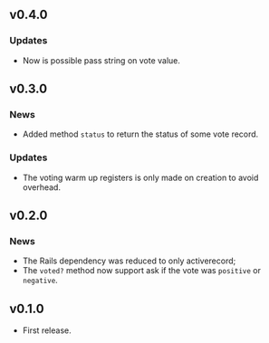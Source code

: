 ## v0.4.0

### Updates

- Now is possible pass string on vote value.

## v0.3.0

### News

- Added method `status` to return the status of some vote record.

### Updates

- The voting warm up registers is only made on creation to avoid overhead.

## v0.2.0

### News

- The Rails dependency was reduced to only activerecord;
- The `voted?` method now support ask if the vote was `positive` or `negative`.

## v0.1.0

- First release.
